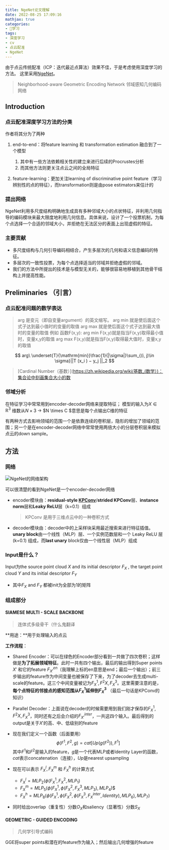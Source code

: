 ```yaml
---
title: NgeNet论文理解
date: 2022-08-25 17:09:16
mathjax: true
categories:
- 📝学习
tags:
- 深度学习
- cv
- 点云配准
- NgeNet
---
```


由于点云传统配准（ICP：迭代最近点算法）效果不佳，于是考虑使用深度学习的方法。
这里采用[NgeNet](https://paperswithcode.com/paper/neighborhood-aware-geometric-encoding-network)。

> Neighborhood-aware Geometric Encoding Network
> 邻域感知几何编码网络

## Introduction

### 点云配准深度学习方法的分类

作者将其分为了两种

1. end-to-end：将feature learning 和 transformation estimation 融合到了一个模型
	1. 其中有一些方法依赖相关性的建立来进行后续的Procrustes分析
	2. 而其他方法则更关注点云之间的全局特征

2. feature-learning：更加关注learning of discriminative point feature（学习辨别性的点的特征），而transformation则是由pose estimators来估计的

### 提出网络

NgeNet利用多尺度结构明确地生成具有多种邻域大小的点状特征，并利用几何指导的编码模块来最大限度地利用几何信息。具体来说，设计了一个投票机制，为每个点选择一个合适的邻域大小，并拒绝在无法区分的表面上出现虚假的特征。


### 主要贡献

- 多尺度结构与几何引导编码相结合，产生多层次的几何和语义信息编码的特征。
- 多层次的一致性投票，为每个点选择适当的邻域并拒绝虚假的邻域。
- 我们的方法中所提出的技术是与模型无关的，能够很容易地移植到其他骨干结构上并提高性能。


## Preliminaries （引言）

### 点云配准问题的数学表达

> arg    是变元（即自变量argument）的英文缩写。
> arg min 就是使后面这个式子达到最小值时的变量的取值
> arg max 就是使后面这个式子达到最大值时的变量的取值
> 例如 函数F(x,y):
> arg  min F(x,y)就是指当F(x,y)取得最小值时，变量x,y的取值
> arg  max F(x,y)就是指当F(x,y)取得最大值时，变量x,y的取值

$$
arg\ \underset{T}{\mathrm{min}}\frac{1}{|\sigma|}\sum_{(i, j)\in \sigma}||T (x_i ) − y_j ||_2
$$



> [Cardinal Number（基数）](https://zh.wikipedia.org/wiki/基数_(数学）)：集合论中刻画集合大小的数

### 邻域分析

在特征学习中常常用到encoder-decoder网络来提取特征；
模型的输入为$X\in\mathbb{R}^3$
维数从$N\times 3$ -> $N \times C $意思是每个点输出C维的特征

有两种方式去影响领域的范围一个是依靠连续的卷积层，隐形的增加了领域的范围；另一个是在encoder-decoder网络中常常使用两倍大小的分层卷积层来模拟点云的down sample。

## 方法

### 网络

![NgeNet的网络架构](http://www.jimmyisme.top:89/i/img/Architecture-of-NgeNet.png)

可以很清楚的看到NgeNet是一个encoder-decoder网络
- encoder模块由：**residual-style [KPConv](https://arxiv.org/abs/1904.08889)**/**strided KPConv**层、**instance norm**层和**Leaky ReLU**层（k=0.1）组成

  >  KPConv 是用于三维点云中的一种卷积方式

- decoder模块由：decoder中的上采样块采用最近搜索来进行特征插值。 **unary block**由一个线性（MLP）层、一个实例范数层和一个 Leaky ReLU 层 (k=0.1) 组成，而**last unary** block仅由一个线性层（MLP）组成

### Input是什么？

Input为the source point cloud $X$ and its initial descriptor $F_X$ , the target point cloud $Y$ and its initial descriptor $F_Y$

- 其中$F_X$ and $F_Y$ 都被init为全部为$1$的矩阵



### 组成部分

#### SIAMESE MULTI - SCALE BACKBONE

> 连体式多级骨干（什么鬼翻译

**用途：**用于处理输入的点云

**工作流程**：

- Shared Encoder：可以在绿色的Encoder部分看到一共做了四次卷积；这样做是**为了拓展领域特征**。此时一共有四个输出，最后的输出得到Super points $X'$ 和它的feature $F^{en}_{X'}$（我理解上标的en意思是end；最后一个输出）；前三步输出的feature作为中间变量也被保存了下来，为了decoder去生成multi-scale的feature。这三个中间变量被记为$F^1_{X}, F^2{X}, F^3_{X}$。这里需要注意的是，**每个点特征的邻接点的感知范围从$F^1_X$延伸到$F^3_{X}$** （最后一句话是KPConv的知识）

- Parallel Decoder：上面说在decoder的时候需要用到我们刚才保存的$F^1_{X}, F^2{X}, F^3_{X}$，同时还有之后会介绍的$F^{inter}_{X'}$，一共这四个输入。最后得到的output是关于$X'$的高、中、低级别的feature

- 现在我们定义一个函数（后面要用）
  $$
  \phi (F^1 , F^2 , g) = cat[Up(g(F^2 )), F^1 ]
  $$
  其中$F^1$和$F^2$是输入的feature，$g$是一个代表MLP或者Identity Layer的函数， $cat$表示concatenation（连接），$Up$是nearest upsampling

- 现在可以表示 $F^l_X , F^m_X$ 和 $F^h_X$ 的计算方式

  - $F^l_X = MLP_2(\phi(F^1_X, F^2_X, MLP_1)$ 
  - $F^m_X = MLP_5(\phi(F^1_X, \phi (F^2_X, F^3_X, MLP_3), MLP_4)$$
  - $F^h_X = MLP_8(\phi(F^1_X, \phi (F^2_X, \phi (F^3_X, F^{inter}_X, Identity), MLP_6), MLP_7 )$

- 同时给出overlap（重复性）分数$O_X$和saliency（显著性）分数$S_X$

#### GEOMETRIC - GUIDED ENCODING

> 几何学引导式编码

GGE将super points和潜在的feature作为输入；然后输出几何增强的feature
